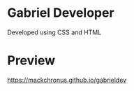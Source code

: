 # Gabriel Developer
Developed using CSS and HTML

# Preview
https://mackchronus.github.io/gabrieldev
